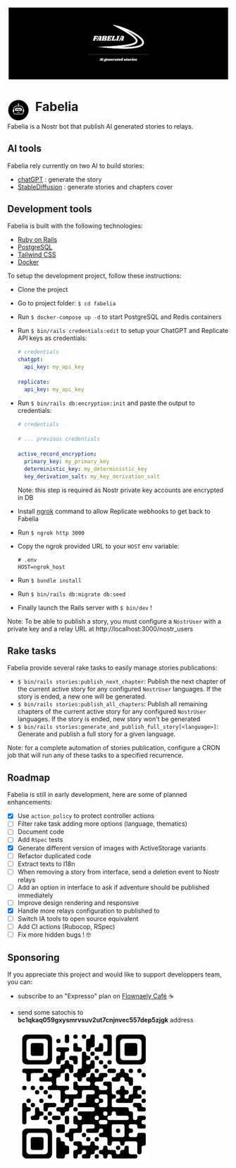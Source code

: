 <p align="center">
  <img src="public/banner.png" alt="Fabelia banner"/>
</p>

# <img align="left" width="50" src="public/logo.png" alt="Fabelia logo" />&nbsp; Fabelia

Fabelia is a Nostr bot that publish AI generated stories to relays.


## AI tools

Fabelia rely currently on two AI to build stories:

- [chatGPT](https://openai.com/chatgpt) : generate the story
- [StableDiffusion](https://replicate.com/stability-ai/stable-diffusion) : generate stories and chapters cover

## Development tools

Fabelia is built with the following technologies:

- [Ruby on Rails](https://rubyonrails.org)
- [PostgreSQL](https://www.postgresql.org)
- [Tailwind CSS](https://tailwindcss.com)
- [Docker](https://www.docker.com)

To setup the development project, follow these instructions:

- Clone the project
- Go to project folder: `$ cd fabelia`
- Run `$ docker-compose up -d` to start PostgreSQL and Redis containers
- Run `$ bin/rails credentials:edit` to setup your ChatGPT and Replicate API keys as credentials:

  ```yaml
  # credentials
  chatgpt:
    api_key: my_api_key

  replicate:
    api_key: my_api_key
  ```

- Run `$ bin/rails db:encryption:init` and paste the output to credentials:

  ```yaml
  # credentials

  # ... previous credentials

  active_record_encryption:
    primary_key: my_primary_key
    deterministic_key: my_deterministic_key
    key_derivation_salt: my_key_derivation_salt
  ```

  Note: this step is required as Nostr private key accounts are encrypted in DB

- Install [ngrok](https://ngrok.com) command to allow Replicate webhooks to get back to Fabelia

- Run `$ ngrok http 3000`
- Copy the ngrok provided URL to your `HOST` env variable:
  ```shell
  # .env
  HOST=ngrok_host
  ```

- Run `$ bundle install`
- Run `$ bin/rails db:migrate db:seed`
- Finally launch the Rails server with `$ bin/dev` !

Note: To be able to publish a story, you must configure a `NostrUser` with a private key and a relay URL at http://localhost:3000/nostr_users

## Rake tasks

Fabelia provide several rake tasks to easily manage stories publications:

- `$ bin/rails stories:publish_next_chapter`:
  Publish the next chapter of the current active story for any configured `NostrUser` languages. If the story is ended, a new one will be generated.
- `$ bin/rails stories:publish_all_chapters`:
  Publish all remaining chapters of the current active story for any configured `NostrUser` languages. If the story is ended, new story won't be generated
- `$ bin/rails stories:generate_and_publish_full_story[<language>]`:
  Generate and publish a full story for a given language.

Note: for a complete automation of stories publication, configure a CRON job that will run any of these tasks to a specified recurrence.

## Roadmap

Fabelia is still in early development, here are some of planned enhancements:

- [x] Use `action_policy` to protect controller actions
- [ ] Filter rake task adding more options (language, thematics)
- [ ] Document code
- [ ] Add `RSpec` tests
- [x] Generate different version of images with ActiveStorage variants
- [ ] Refactor duplicated code
- [ ] Extract texts to I18n
- [ ] When removing a story from interface, send a deletion event to Nostr relays
- [ ] Add an option in interface to ask if adventure should be published immediately
- [ ] Improve design rendering and responsive
- [x] Handle more relays configuration to published to
- [ ] Switch IA tools to open source equivalent
- [ ] Add CI actions (Rubocop, RSpec)
- [ ] Fix more hidden bugs ! 🤓

## Sponsoring

If you appreciate this project and would like to support developpers team, you can:

- subscribe to an "Expresso" plan on [Flownaely Café](https://flownaely.cafe) ☕
- send some satochis to **bc1qkaq059gxysmrvsuv2ut7cnjnvec557dep5zjgk** address
  
  ![Bitcoin address](public/bc1qkaq059gxysmrvsuv2ut7cnjnvec557dep5zjgk.png)
